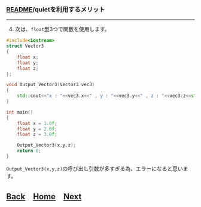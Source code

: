 
### [README](../../README.md)/quietを利用するメリット

***
4. 次は、`float`型3つで関数を使用します。
``` C++
#include<iostream>
struct Vector3
{
    float x;
    float y;
    float z;
};

void Output_Vector3(Vector3 vec3)
{
    std::cout<<"x : "<<vec3.x<<" , y : "<<vec3.y<<" , z : "<<vec3.z<<std::endl;
}

int main()
{
    float x = 1.0f;
    float y = 2.0f;
    float z = 3.0f;

    Output_Vector3(x,y,z);
    return 0;
}
```
`Output_Vector3(x,y,z)`の呼び出し引数が多すぎる為、エラーになると思います。

## [Back](merit_0_2.md)　[Home](merit_0_0.md)　[Next](merit_0_4.md)　

